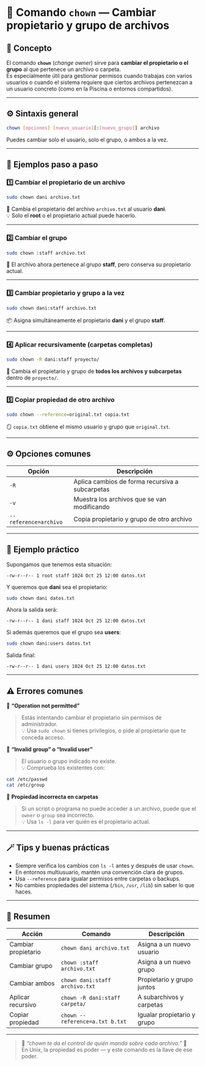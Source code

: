 # 👑 Comando `chown` — Cambiar propietario y grupo de archivos

## 🧠 Concepto
El comando **`chown`** (*change owner*) sirve para **cambiar el propietario o el grupo** al que pertenece un archivo o carpeta.  
Es especialmente útil para gestionar permisos cuando trabajas con varios usuarios o cuando el sistema requiere que ciertos archivos pertenezcan a un usuario concreto (como en la Piscina o entornos compartidos).

---

## ⚙️ Sintaxis general

```bash
chown [opciones] [nuevo_usuario][:[nuevo_grupo]] archivo
```

Puedes cambiar solo el usuario, solo el grupo, o ambos a la vez.

---

## 📘 Ejemplos paso a paso

### 1️⃣ Cambiar el propietario de un archivo
```bash
sudo chown dani archivo.txt
```
👤 Cambia el propietario del archivo `archivo.txt` al usuario **dani**.  
💡 Solo el **root** o el propietario actual puede hacerlo.

---

### 2️⃣ Cambiar el grupo
```bash
sudo chown :staff archivo.txt
```
👥 El archivo ahora pertenece al grupo **staff**, pero conserva su propietario actual.

---

### 3️⃣ Cambiar propietario y grupo a la vez
```bash
sudo chown dani:staff archivo.txt
```
📦 Asigna simultáneamente el propietario **dani** y el grupo **staff**.

---

### 4️⃣ Aplicar recursivamente (carpetas completas)
```bash
sudo chown -R dani:staff proyecto/
```
📂 Cambia el propietario y grupo de **todos los archivos y subcarpetas** dentro de `proyecto/`.

---

### 5️⃣ Copiar propiedad de otro archivo
```bash
sudo chown --reference=original.txt copia.txt
```
🪞 `copia.txt` obtiene el mismo usuario y grupo que `original.txt`.

---

## ⚙️ Opciones comunes

| Opción | Descripción |
|--------|--------------|
| `-R` | Aplica cambios de forma recursiva a subcarpetas |
| `-v` | Muestra los archivos que se van modificando |
| `--reference=archivo` | Copia propietario y grupo de otro archivo |

---

## 🧩 Ejemplo práctico

Supongamos que tenemos esta situación:

```
-rw-r--r-- 1 root staff 1024 Oct 25 12:00 datos.txt
```

Y queremos que **dani** sea el propietario:
```bash
sudo chown dani datos.txt
```

Ahora la salida será:
```
-rw-r--r-- 1 dani staff 1024 Oct 25 12:00 datos.txt
```

Si además queremos que el grupo sea **users**:
```bash
sudo chown dani:users datos.txt
```

Salida final:
```
-rw-r--r-- 1 dani users 1024 Oct 25 12:00 datos.txt
```

---

## ⚠️ Errores comunes

🚫 **“Operation not permitted”**  
> Estás intentando cambiar el propietario sin permisos de administrador.  
💡 Usa `sudo chown` si tienes privilegios, o pide al propietario que te conceda acceso.

🚫 **“Invalid group” o “Invalid user”**  
> El usuario o grupo indicado no existe.  
💡 Comprueba los existentes con:
```bash
cat /etc/passwd
cat /etc/group
```

🚫 **Propiedad incorrecta en carpetas**  
> Si un script o programa no puede acceder a un archivo, puede que el `owner` o `group` sea incorrecto.  
💡 Usa `ls -l` para ver quién es el propietario actual.

---

## 🪄 Tips y buenas prácticas

- Siempre verifica los cambios con `ls -l` antes y después de usar `chown`.  
- En entornos multiusuario, mantén una convención clara de grupos.  
- Usa `--reference` para igualar permisos entre carpetas o backups.  
- No cambies propiedades del sistema (`/bin`, `/usr`, `/lib`) sin saber lo que haces.  

---

## 🎯 Resumen

| Acción | Comando | Descripción |
|--------|----------|-------------|
| Cambiar propietario | `chown dani archivo.txt` | Asigna a un nuevo usuario |
| Cambiar grupo | `chown :staff archivo.txt` | Asigna a un nuevo grupo |
| Cambiar ambos | `chown dani:staff archivo.txt` | Propietario y grupo juntos |
| Aplicar recursivo | `chown -R dani:staff carpeta/` | A subarchivos y carpetas |
| Copiar propiedad | `chown --reference=a.txt b.txt` | Igualar propietario y grupo |

---

> 💬 *“chown te da el control de quién manda sobre cada archivo.”* 👑  
> En Unix, la propiedad es poder — y este comando es la llave de ese poder.
